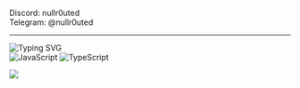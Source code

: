 Discord: nullr0uted<br>
Telegram: @nullr0uted<br>
<hr>

![Typing SVG](https://readme-typing-svg.herokuapp.com?color=%2336BCF7&lines=Languages)<br>
![JavaScript](https://img.shields.io/badge/javascript-%23323330.svg?style=for-the-badge&logo=javascript&logoColor=%23F7DF1E)
![TypeScript](https://img.shields.io/badge/typescript-%23007ACC.svg?style=for-the-badge&logo=typescript&logoColor=white)



![](https://komarev.com/ghpvc/?username=Nulldec0de)
